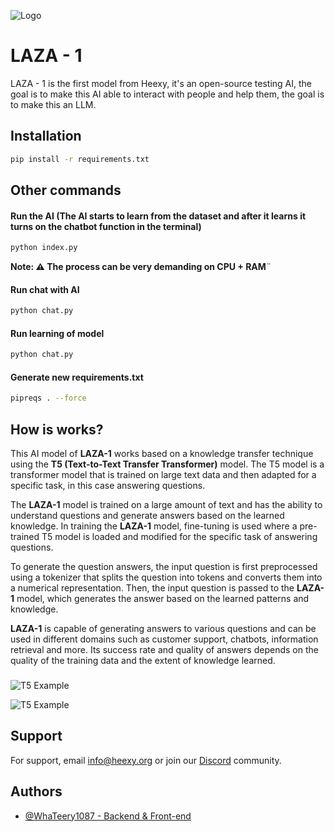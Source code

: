 ![Logo](https://i.ibb.co/jW2dV9W/Kopie-n-vrhu-LAZA-1-removebg-preview.png)


# LAZA - 1

LAZA - 1 is the first model from Heexy, it's an open-source testing AI, the goal is to make this AI able to interact with people and help them, the goal is to make this an LLM.
## Installation

```bash
pip install -r requirements.txt
```

## Other commands

#### Run the AI (The AI starts to learn from the dataset and after it learns it turns on the chatbot function in the terminal)
```bash
python index.py
```
**Note: ⚠️ The process can be very demanding on CPU + RAM**¨

#### Run chat with AI
```bash
python chat.py
```

#### Run learning of model
```bash
python chat.py
```

#### Generate new requirements.txt
```bash
pipreqs . --force
```

## How is works?

This AI model of **LAZA-1** works based on a knowledge transfer technique using the **T5 (Text-to-Text Transfer Transformer)** model. The T5 model is a transformer model that is trained on large text data and then adapted for a specific task, in this case answering questions.

The **LAZA-1** model is trained on a large amount of text and has the ability to understand questions and generate answers based on the learned knowledge. In training the **LAZA-1** model, fine-tuning is used where a pre-trained T5 model is loaded and modified for the specific task of answering questions.

To generate the question answers, the input question is first preprocessed using a tokenizer that splits the question into tokens and converts them into a numerical representation. Then, the input question is passed to the **LAZA-1** model, which generates the answer based on the learned patterns and knowledge.

**LAZA-1** is capable of generating answers to various questions and can be used in different domains such as customer support, chatbots, information retrieval and more. Its success rate and quality of answers depends on the quality of the training data and the extent of knowledge learned.
###
![T5 Example](https://1.bp.blogspot.com/-89OY3FjN0N0/XlQl4PEYGsI/AAAAAAAAFW4/knj8HFuo48cUFlwCHuU5feQ7yxfsewcAwCLcBGAsYHQ/s1600/image2.png)

![T5 Example](https://miro.medium.com/max/4006/1*D0J1gNQf8vrrUpKeyD8wPA.png)

## Support

For support, email info@heexy.org or join our [Discord](https://discord.gg/uWUQKsm2HU) community.

## Authors

- [@WhaTeery1087 - Backend & Front-end](https://github.com/Whtery1087)
